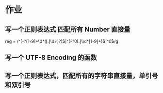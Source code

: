# 作业

## 写一个正则表达式 匹配所有 Number 直接量

reg = /^(-?[1-9]+\\d*([.]\\d+)?)$|^(-?0[.]\\d*[1-9]+)$|^0$/g

## 写一个 UTF-8 Encoding 的函数


## 写一个正则表达式，匹配所有的字符串直接量，单引号和双引号


